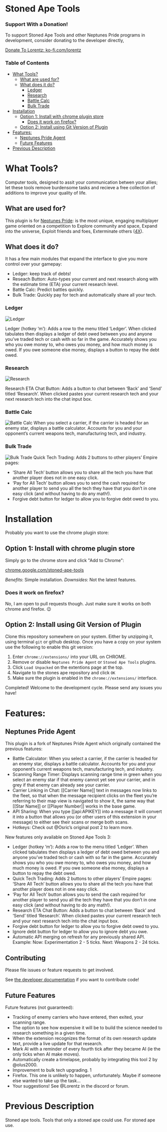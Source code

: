 # Stoned Ape Tools
### Support With a Donation!
To support Stoned Ape Tools and other Neptunes Pride programs in development, consider donating to the developer directly,

[Donate To Lorentz: ko-fi.com/lorentz](https://ko-fi.com/lorentz)

### Table of Contents
- [What Tools?](#what-tools-)
  * [What are used for?](#what-are-used-for-)
  * [What does it do?](#what-does-it-do-)
    + [Ledger](#ledger)
    + [Research](#research)
    + [Battle Calc](#battle-calc)
    + [Bulk Trade](#bulk-trade)
- [Installation](#installation)
  * [Option 1: Install with chrome plugin store](#option-1--install-with-chrome-plugin-store)
    + [Does it work on firefox?](#does-it-work-on-firefox-)
  * [Option 2: Install using Git Version of Plugin](#option-2--install-using-git-version-of-plugin)
- [Features:](#features-)
  * [Neptunes Pride Agent](#neptunes-pride-agent)
  * [Future Features](#future-features)
- [Previous Description](#previous-description)


# What Tools?

Computer tools, designed to assit your communication betwen your allies; let these tools remove burdensome tasks and recieve a free collection of additions to improve your quality of life.

## What are used for?

This plugin is for [Neptunes Pride](https://np.ironhelmet.com): is the most unique, engaging multiplayer game oriented on a competition to Explore community and space, Expand into the universe, Exploit friends and foes, Exterminate others ([4X](https://en.wikipedia.org/wiki/4X)).

## What does it do?
It has a few main modules that expand the interface to give you more control over your gamepay:
 - Ledger: keep track of debts!
 - Reseach Button: Auto-types your current and next research along with the estimate time (ETA) your current research level.
 - Battle Calc: Predict battles quickly. 
 - Bulk Trade: Quickly pay for tech and automatically share all your tech. 

### Ledger
![Ledger](pictures/ledger.png?raw=true)

Ledger (hotkey ‘m’):  Adds a row to the menu titled ‘Ledger’. When clicked tabulates then displays a ledger of debt owed between you and anyone you’ve traded tech or cash with so far in the game. Accurately shows you who you owe money to, who owes you money, and how much money is owed. If you owe someone else money, displays a button to repay the debt owed.

### Research
![Research](pictures/np_research.png?raw=true)

Research ETA Chat Button: Adds a button to chat between ‘Back’ and ‘Send’ titled ‘Research’. When clicked pastes your current research tech and your next research tech into the chat input box.
### Battle Calc
![Battle Calc](pictures/np_1.png?raw=true)
When you select a carrier, if the carrier is headed for an enemy star, displays a battle calculator. Accounts for you and your opponent’s current weapons tech, manufacturing tech, and industry.

### Bulk Trade
![Bulk Trade](pictures/np_3.png?raw=true)
Quick Tech Trading: Adds 2 buttons to other players’ Empire pages:
 - ‘Share All Tech’ button allows you to share all the tech you have that another player does not in one easy click.
 - ‘Pay for All Tech’ button allows you to send the cash required for another player to send you all the tech they have that you don’t in one easy click (and without having to do any math!).
 - Forgive debt button for ledger to allow you to forgive debt owed to you.

# Installation
Probably you want to use the chrome plugin store:

## Option 1: Install with chrome plugin store

Simply go to the chrome store and click "Add to Chrome":

[chrome.google.com/stoned-ape-tools](https://chrome.google.com/webstore/detail/stoned-ape-tools/fjneickecjinecmcmikiedapbjpginao)

*Benefits*: Simple installation.
*Downsides*: Not the latest features.

### Does it work on firefox?

No, I am open to pull requests though. Just make sure it works on both chrome and firefox. :wink:

## Option 2: Install using Git Version of Plugin


Clone this repository somewhere on your system. Either by unzipping it, using terminal `git` or github desktop. Once you have a copy on your system use the following to enable this git version:

 1. Enter `chrome://extensions/` into your URL on CHROME. 
 2. Remove or disable `Neptunes Pride Agent` or `Stoned Ape Tools` plugins. 
 3. Click `Load Unpacked` on the extentions page at the top.
 4. Navigate to the stones ape repository and click `OK`
 5. Make sure the plugin is enabled in the `chrome://extensions/` interface.
 
Completed! Welcome to the development cycle. Please send any issues you have!

# Features:
## Neptunes Pride Agent
This plugin is a fork of Neptunes Pride Agent which originally contained the previous features:

 - Battle Calculator: When you select a carrier, if the carrier is headed for an enemy star, displays a battle calculator. Accounts for you and your opponent’s current weapons tech, manufacturing tech, and industry.
 - Scanning Range Timer: Displays scanning range time in green when you select an enemy star if that enemy cannot yet see your carrier, and in grey if that enemy can already see your carrier.
 - Carrier Linking in Chat:  [[Carrier Name]] text in messages now links to the fleet, so that when the message recipient clicks on the fleet you’re referring to their map view is navigated to show it, the same way that [[Star Name]] or [[Player Number]] works in the base game.
 - API Sharing:  When you type [[api:APIKEY]] into a message it will convert it into a button that allows you (or other users of this extension in your message) to either see their scans or merge both scans.
 - Hotkeys:  Check out @Osric’s original post 2 to learn more.

New features only available on Stoned Ape Tools 3:

 - Ledger (hotkey ‘m’):  Adds a row to the menu titled ‘Ledger’. When clicked tabulates then displays a ledger of debt owed between you and anyone you’ve traded tech or cash with so far in the game. Accurately shows you who you owe money to, who owes you money, and how much money is owed. If you owe someone else money, displays a button to repay the debt owed.
 - Quick Tech Trading: Adds 2 buttons to other players’ Empire pages:
‘Share All Tech’ button allows you to share all the tech you have that another player does not in one easy click.
 - ‘Pay for All Tech’ button allows you to send the cash required for another player to send you all the tech they have that you don’t in one easy click (and without having to do any math!).
 - Research ETA Chat Button: Adds a button to chat between ‘Back’ and ‘Send’ titled ‘Research’. When clicked pastes your current research tech and your next research tech into the chat input box.
 - Forgive debt button for ledger to allow you to forgive debt owed to you.
 - Ignore debt button for ledger to allow you to ignore debt you owe.
 - Automatic API merging on refresh for any previously shared API.
Example:
Now: Experimentation 2 - 5 ticks.
Next: Weapons 2 - 24 ticks.

## Contributing

Please file issues or feature requests to get involved.

See [the developer documentation](DEVELOPMENT.md) if you want to 
contribute code!

## Future Features
Future features (not guaranteed):

 - Tracking of enemy carriers who have entered, then exited, your scanning range.
 - The option to see how expensive it will be to build the science needed to research something in a given time.
 - When the extension recognizes the format of its own research update text, provide a live update for that research.
 - Mark AI with a reminder of every fourth tick after they became AI (ie the only ticks when AI make moves).
 - Automatically create a timelapse, probably by integrating this tool 2 by @olus2000.
 - Improvement to bulk tech upgrading. 1
 - Firefox. This one is unlikely to happen, unfortunately. Maybe if someone else wanted to take up the task… 
 - Your suggestions! See @Lorentz in the discord or forum.
# Previous Description


Stoned ape tools.
Tools that only a stoned ape could use.
For stoned ape use. 



